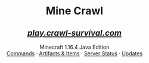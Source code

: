 <p align="center">
  <h1 align="center">Mine Crawl</h1>
  <a href="https://crawl-survival.com">
  <h2 align="center"><em>play.crawl-survival.com</em></h2>
  </a>
  <p align="center">
    Minecraft 1.16.4 Java Edition
    <br>
    <a href="#gamemode-commands">Commands</a>
     ·
    <a href="#ghost-commands">Artifacts & Items</a>
     ·
    <a href="#server-status">Server Status</a>
     ·
    <a href="#server-updates">Updates</a>
  </p>
</p>

